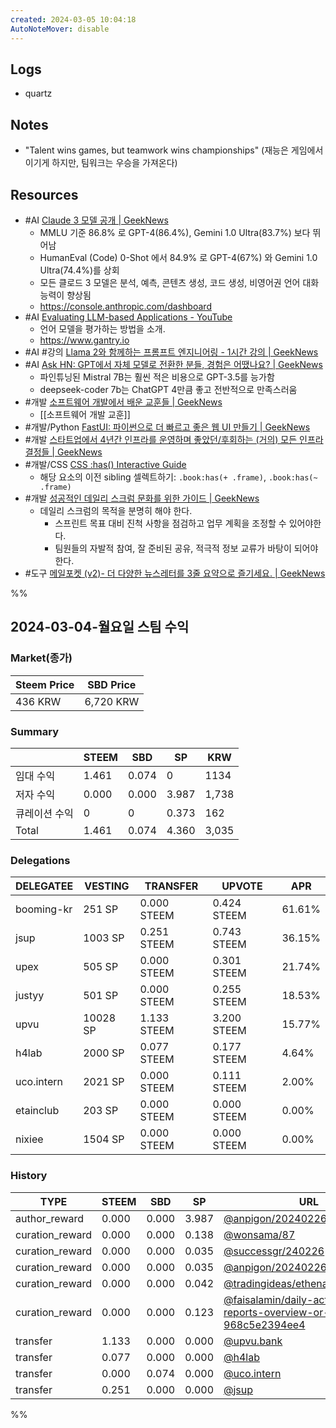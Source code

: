 ```yaml
---
created: 2024-03-05 10:04:18
AutoNoteMover: disable
---
```


## Logs
- quartz

## Notes

- "Talent wins games, but teamwork wins championships" (재능은 게임에서 이기게 하지만, 팀워크는 우승을 가져온다)

## Resources
- #AI [Claude 3 모델 공개 | GeekNews](https://news.hada.io/topic?id=13649)
	- MMLU 기준 86.8% 로 GPT-4(86.4%), Gemini 1.0 Ultra(83.7%) 보다 뛰어남
	- HumanEval (Code) 0-Shot 에서 84.9% 로 GPT-4(67%) 와 Gemini 1.0 Ultra(74.4%)를 상회
	- 모든 클로드 3 모델은 분석, 예측, 콘텐츠 생성, 코드 생성, 비영어권 언어 대화 능력이 향상됨
	- https://console.anthropic.com/dashboard
- #AI [Evaluating LLM-based Applications - YouTube](https://www.youtube.com/watch?v=2CIIQ5KZWUM)
	- 언어 모델을 평가하는 방법을 소개.
	- https://www.gantry.io
- #AI #강의 [Llama 2와 함께하는 프롬프트 엔지니어링 - 1시간 강의 | GeekNews](https://news.hada.io/topic?id=13608)
- #AI [Ask HN: GPT에서 자체 모델로 전환한 분들, 경험은 어땠나요? | GeekNews](https://news.hada.io/topic?id=13580)
	- 파인튜닝된 Mistral 7B는 훨씬 적은 비용으로 GPT-3.5를 능가함
	- deepseek-coder 7b는 ChatGPT 4만큼 좋고 전반적으로 만족스러움
- #개발 [소프트웨어 개발에서 배운 교훈들 | GeekNews](https://news.hada.io/topic?id=13641)
	- [[소프트웨어 개발 교훈]]
- #개발/Python [FastUI: 파이썬으로 더 빠르고 좋은 웹 UI 만들기  | GeekNews](https://news.hada.io/topic?id=13619)
- #개발 [스타트업에서 4년간 인프라를 운영하며 좋았던/후회하는 (거의) 모든 인프라 결정들 | GeekNews](https://news.hada.io/topic?id=13564)
- #개발/CSS [CSS :has() Interactive Guide](https://ishadeed.com/article/css-has-guide)
	- 해당 요소의 이전 sibling 셀렉트하기: `.book:has(+ .frame)`, `.book:has(~ .frame)`
- #개발 [성공적인 데일리 스크럼 문화를 위한 가이드 | GeekNews](https://news.hada.io/topic?id=13615)
	- 데일리 스크럼의 목적을 분명히 해야 한다.
		- 스프린트 목표 대비 진척 사항을 점검하고 업무 계획을 조정할 수 있어야한다.
		- 팀원들의 자발적 참여, 잘 준비된 공유, 적극적 정보 교류가 바탕이 되어야 한다.
- #도구 [메일포켓 (v2)- 더 다양한 뉴스레터를 3줄 요약으로  즐기세요. | GeekNews](https://news.hada.io/topic?id=13626)

%%

## 2024-03-04-월요일 스팀 수익

### Market(종가)

| Steem Price | SBD Price |
| --- | --- |
| 436 KRW | 6,720 KRW |

### Summary
| | STEEM | SBD | SP | KRW |
| --- | --- | --- | --- |--- |
| 임대 수익 | 1.461 | 0.074 | 0 | 1134 |
| 저자 수익 | 0.000 | 0.000 | 3.987 | 1,738 |
| 큐레이션 수익 | 0 | 0 | 0.373 | 162 |
| Total | 1.461 | 0.074 | 4.360 | 3,035 |

### Delegations
| DELEGATEE  | VESTING  | TRANSFER    | UPVOTE      | APR    |
| ---------- | -------- | ----------- | ----------- | ------ |
| booming-kr | 251 SP   | 0.000 STEEM | 0.424 STEEM | 61.61% |
| jsup       | 1003 SP  | 0.251 STEEM | 0.743 STEEM | 36.15% |
| upex       | 505 SP   | 0.000 STEEM | 0.301 STEEM | 21.74% |
| justyy     | 501 SP   | 0.000 STEEM | 0.255 STEEM | 18.53% |
| upvu       | 10028 SP | 1.133 STEEM | 3.200 STEEM | 15.77% |
| h4lab      | 2000 SP  | 0.077 STEEM | 0.177 STEEM | 4.64%  |
| uco.intern | 2021 SP  | 0.000 STEEM | 0.111 STEEM | 2.00%  |
| etainclub  | 203 SP   | 0.000 STEEM | 0.000 STEEM | 0.00%  |
| nixiee     | 1504 SP  | 0.000 STEEM | 0.000 STEEM | 0.00%  |

### History
| TYPE | STEEM | SBD | SP | URL |
| --- | --- | --- | --- | --- |
| author_reward | 0.000 | 0.000 | 3.987 | [@anpigon/20240226t144544779z](https://steemit.com/@anpigon/20240226t144544779z) |
| curation_reward | 0.000 | 0.000 | 0.138 | [@wonsama/87](https://steemit.com/@wonsama/87) |
| curation_reward | 0.000 | 0.000 | 0.035 | [@successgr/240226](https://steemit.com/@successgr/240226) |
| curation_reward | 0.000 | 0.000 | 0.035 | [@anpigon/20240226t144544779z](https://steemit.com/@anpigon/20240226t144544779z) |
| curation_reward | 0.000 | 0.000 | 0.042 | [@tradingideas/ethena-staking](https://steemit.com/@tradingideas/ethena-staking) |
| curation_reward | 0.000 | 0.000 | 0.123 | [@faisalamin/daily-activity-reports-overview-or-968c5e2394ee4](https://steemit.com/@faisalamin/daily-activity-reports-overview-or-968c5e2394ee4) |
| transfer | 1.133 | 0.000 | 0.000 | [@upvu.bank](https://steemit.com/@upvu.bank) |
| transfer | 0.077 | 0.000 | 0.000 | [@h4lab](https://steemit.com/@h4lab) |
| transfer | 0.000 | 0.074 | 0.000 | [@uco.intern](https://steemit.com/@uco.intern) |
| transfer | 0.251 | 0.000 | 0.000 | [@jsup](https://steemit.com/@jsup) |

%%


